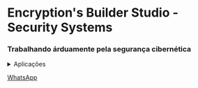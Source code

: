 # Encryption's Builder Studio - Security Systems
### Trabalhando árduamente pela segurança cibernética

<details><summary>Aplicações</summary>
  
- EBS-WEB
- EBS-GUI
- EBS-CLI
- EBS-ISE
- EBS-CSP
- EBS-KMS
- EBS-HMS

</details>

[WhatsApp](https://wa.me/557588583604)
